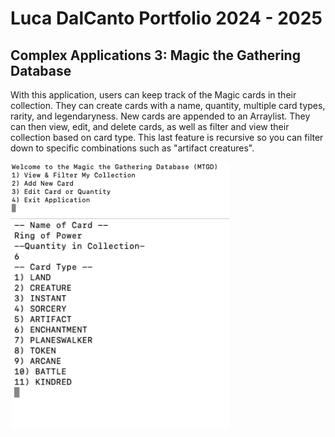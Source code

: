 # Luca DalCanto Portfolio 2024 - 2025

## Complex Applications 3: Magic the Gathering Database
With this application, users can keep track of the Magic cards in their collection. They can create cards with a name, quantity, multiple card types, rarity, and legendaryness. New cards are appended to an Arraylist. They can then view, edit, and delete cards, as well as filter and view their collection based on card type. This last feature is recursive so you can filter down to specific combinations such as "artifact creatures".

<img src="https://github.com/Luca-Skyline/B8_Adv_Programming_Portfolio/blob/3146ce35242ca16c83ee130689297760dfc3f6a9/images/MTGD_Home.png" width=350>
<img src="https://github.com/Luca-Skyline/B8_Adv_Programming_Portfolio/blob/7d3fd292bb0870b0f5ba0e2bd48a7bbb13213fc2/images/MTGD_New_Card.png" width=350>
